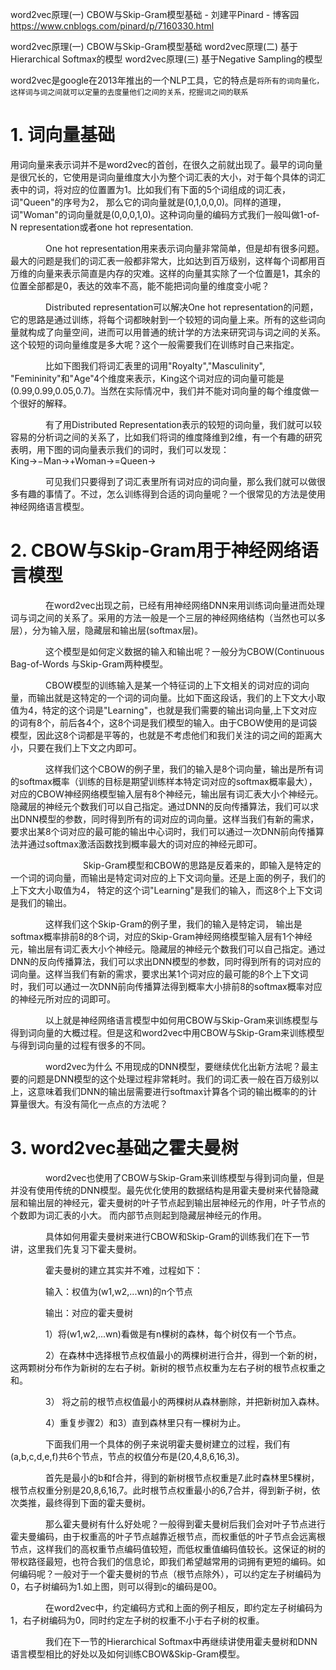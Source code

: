 word2vec原理(一) CBOW与Skip-Gram模型基础 - 刘建平Pinard - 博客园 https://www.cnblogs.com/pinard/p/7160330.html

word2vec原理(一) CBOW与Skip-Gram模型基础
word2vec原理(二) 基于Hierarchical Softmax的模型
word2vec原理(三) 基于Negative Sampling的模型

word2vec是google在2013年推出的一个NLP工具，它的特点是`将所有的词向量化，这样词与词之间就可以定量的去度量他们之间的关系，挖掘词之间的联系`

# 1. 词向量基础

用词向量来表示词并不是word2vec的首创，在很久之前就出现了。最早的词向量是很冗长的，它使用是词向量维度大小为整个词汇表的大小，对于每个具体的词汇表中的词，将对应的位置置为1。比如我们有下面的5个词组成的词汇表，词"Queen"的序号为2， 那么它的词向量就是(0,1,0,0,0)。同样的道理，词"Woman"的词向量就是(0,0,0,1,0)。这种词向量的编码方式我们一般叫做1-of-N representation或者one hot representation.

 　　　　One hot representation用来表示词向量非常简单，但是却有很多问题。最大的问题是我们的词汇表一般都非常大，比如达到百万级别，这样每个词都用百万维的向量来表示简直是内存的灾难。这样的向量其实除了一个位置是1，其余的位置全部都是0，表达的效率不高，能不能把词向量的维度变小呢？

　　　　Distributed representation可以解决One hot representation的问题，它的思路是通过训练，将每个词都映射到一个较短的词向量上来。所有的这些词向量就构成了向量空间，进而可以用普通的统计学的方法来研究词与词之间的关系。这个较短的词向量维度是多大呢？这个一般需要我们在训练时自己来指定。

　　　　比如下图我们将词汇表里的词用"Royalty","Masculinity", "Femininity"和"Age"4个维度来表示，King这个词对应的词向量可能是(0.99,0.99,0.05,0.7)。当然在实际情况中，我们并不能对词向量的每个维度做一个很好的解释。



 

　　　　有了用Distributed Representation表示的较短的词向量，我们就可以较容易的分析词之间的关系了，比如我们将词的维度降维到2维，有一个有趣的研究表明，用下图的词向量表示我们的词时，我们可以发现：
King→−Man→+Woman→=Queen→


 　　　　可见我们只要得到了词汇表里所有词对应的词向量，那么我们就可以做很多有趣的事情了。不过，怎么训练得到合适的词向量呢？一个很常见的方法是使用神经网络语言模型。

# 2. CBOW与Skip-Gram用于神经网络语言模型
　　　　在word2vec出现之前，已经有用神经网络DNN来用训练词向量进而处理词与词之间的关系了。采用的方法一般是一个三层的神经网络结构（当然也可以多层），分为输入层，隐藏层和输出层(softmax层)。

　　　　这个模型是如何定义数据的输入和输出呢？一般分为CBOW(Continuous Bag-of-Words 与Skip-Gram两种模型。

　　　　CBOW模型的训练输入是某一个特征词的上下文相关的词对应的词向量，而输出就是这特定的一个词的词向量。比如下面这段话，我们的上下文大小取值为4，特定的这个词是"Learning"，也就是我们需要的输出词向量,上下文对应的词有8个，前后各4个，这8个词是我们模型的输入。由于CBOW使用的是词袋模型，因此这8个词都是平等的，也就是不考虑他们和我们关注的词之间的距离大小，只要在我们上下文之内即可。



　　　　这样我们这个CBOW的例子里，我们的输入是8个词向量，输出是所有词的softmax概率（训练的目标是期望训练样本特定词对应的softmax概率最大），对应的CBOW神经网络模型输入层有8个神经元，输出层有词汇表大小个神经元。隐藏层的神经元个数我们可以自己指定。通过DNN的反向传播算法，我们可以求出DNN模型的参数，同时得到所有的词对应的词向量。这样当我们有新的需求，要求出某8个词对应的最可能的输出中心词时，我们可以通过一次DNN前向传播算法并通过softmax激活函数找到概率最大的词对应的神经元即可。

　　　　
　　　　Skip-Gram模型和CBOW的思路是反着来的，即输入是特定的一个词的词向量，而输出是特定词对应的上下文词向量。还是上面的例子，我们的上下文大小取值为4， 特定的这个词"Learning"是我们的输入，而这8个上下文词是我们的输出。

　　　　这样我们这个Skip-Gram的例子里，我们的输入是特定词， 输出是softmax概率排前8的8个词，对应的Skip-Gram神经网络模型输入层有1个神经元，输出层有词汇表大小个神经元。隐藏层的神经元个数我们可以自己指定。通过DNN的反向传播算法，我们可以求出DNN模型的参数，同时得到所有的词对应的词向量。这样当我们有新的需求，要求出某1个词对应的最可能的8个上下文词时，我们可以通过一次DNN前向传播算法得到概率大小排前8的softmax概率对应的神经元所对应的词即可。

　　　　以上就是神经网络语言模型中如何用CBOW与Skip-Gram来训练模型与得到词向量的大概过程。但是这和word2vec中用CBOW与Skip-Gram来训练模型与得到词向量的过程有很多的不同。

　　　　word2vec为什么 不用现成的DNN模型，要继续优化出新方法呢？最主要的问题是DNN模型的这个处理过程非常耗时。我们的词汇表一般在百万级别以上，这意味着我们DNN的输出层需要进行softmax计算各个词的输出概率的的计算量很大。有没有简化一点点的方法呢？

# 3. word2vec基础之霍夫曼树
　　　　word2vec也使用了CBOW与Skip-Gram来训练模型与得到词向量，但是并没有使用传统的DNN模型。最先优化使用的数据结构是用霍夫曼树来代替隐藏层和输出层的神经元，霍夫曼树的叶子节点起到输出层神经元的作用，叶子节点的个数即为词汇表的小大。 而内部节点则起到隐藏层神经元的作用。

　　　　具体如何用霍夫曼树来进行CBOW和Skip-Gram的训练我们在下一节讲，这里我们先复习下霍夫曼树。

　　　　霍夫曼树的建立其实并不难，过程如下：

　　　　输入：权值为(w1,w2,...wn)的n个节点

　　　　输出：对应的霍夫曼树

　　　　1）将(w1,w2,...wn)看做是有n棵树的森林，每个树仅有一个节点。

　　　　2）在森林中选择根节点权值最小的两棵树进行合并，得到一个新的树，这两颗树分布作为新树的左右子树。新树的根节点权重为左右子树的根节点权重之和。

　　　　3） 将之前的根节点权值最小的两棵树从森林删除，并把新树加入森林。

　　　　4）重复步骤2）和3）直到森林里只有一棵树为止。

　　　　下面我们用一个具体的例子来说明霍夫曼树建立的过程，我们有(a,b,c,d,e,f)共6个节点，节点的权值分布是(20,4,8,6,16,3)。

　　　　首先是最小的b和f合并，得到的新树根节点权重是7.此时森林里5棵树，根节点权重分别是20,8,6,16,7。此时根节点权重最小的6,7合并，得到新子树，依次类推，最终得到下面的霍夫曼树。



　　　　那么霍夫曼树有什么好处呢？一般得到霍夫曼树后我们会对叶子节点进行霍夫曼编码，由于权重高的叶子节点越靠近根节点，而权重低的叶子节点会远离根节点，这样我们的高权重节点编码值较短，而低权重值编码值较长。这保证的树的带权路径最短，也符合我们的信息论，即我们希望越常用的词拥有更短的编码。如何编码呢？一般对于一个霍夫曼树的节点（根节点除外），可以约定左子树编码为0，右子树编码为1.如上图，则可以得到c的编码是00。

　　　　在word2vec中，约定编码方式和上面的例子相反，即约定左子树编码为1，右子树编码为0，同时约定左子树的权重不小于右子树的权重。

　　　　我们在下一节的Hierarchical Softmax中再继续讲使用霍夫曼树和DNN语言模型相比的好处以及如何训练CBOW&Skip-Gram模型。
